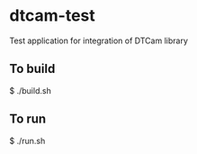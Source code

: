 # dtcam-test
Test application for integration of DTCam library

## To build

  $ ./build.sh
  
## To run

  $ ./run.sh
  